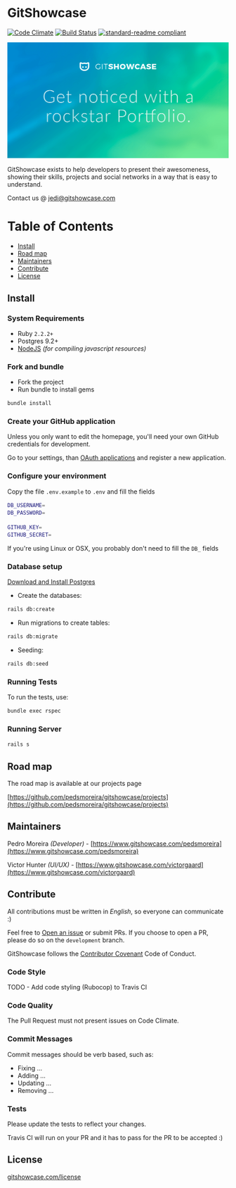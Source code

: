 # GitShowcase

[![Code Climate](https://codeclimate.com/github/pedsmoreira/gitshowcase/badges/gpa.svg)](https://codeclimate.com/github/pedsmoreira/gitshowcase)
[![Build Status](https://travis-ci.org/pedsmoreira/gitshowcase.svg?branch=master)](https://travis-ci.org/pedsmoreira/gitshowcase)
[![standard-readme compliant](https://img.shields.io/badge/readme%20style-standard-brightgreen.svg)](https://github.com/RichardLitt/standard-readme)

![Get noticed with a rockstar Portfolio](./public/preview.png)

GitShowcase exists to help developers to present their awesomeness, showing their skills, projects and social networks
in a way that is easy to understand.

Contact us @ [jedi@gitshowcase.com](mailto:jedi@gitshowcase.com)

# Table of Contents
- [Install](#install)
- [Road map](#road-map)
- [Maintainers](#maintainers)
- [Contribute](#contribute)
- [License](#license)

## Install

### System Requirements
- Ruby `2.2.2+`
- Postgres 9.2+
- [NodeJS](https://nodejs.org/) _(for compiling javascript resources)_

### Fork and bundle
- Fork the project
- Run bundle to install gems
```bash
bundle install
```

### Create your GitHub application

Unless you only want to edit the homepage, you'll need your own GitHub credentials for development.
 
Go to your settings, than [OAuth applications](https://github.com/settings/developers) and register a new application.

### Configure your environment

Copy the file `.env.example` to `.env` and fill the fields

```bash
DB_USERNAME=
DB_PASSWORD=

GITHUB_KEY=
GITHUB_SECRET=
```

If you're using Linux or OSX, you probably don't need to fill the `DB_` fields

### Database setup

[Download and Install Postgres](https://www.postgresql.org/download/)

- Create the databases:
```bash
rails db:create
```

- Run migrations to create tables:
```bash
rails db:migrate
```

- Seeding:
```bash
rails db:seed
```

### Running Tests

To run the tests, use:

```bash
bundle exec rspec
```

### Running Server

```bash
rails s
```

## Road map

The road map is available at our projects page

[https://github.com/pedsmoreira/gitshowcase/projects](https://github.com/pedsmoreira/gitshowcase/projects)

## Maintainers

Pedro Moreira _(Developer)_ - [https://www.gitshowcase.com/pedsmoreira](https://www.gitshowcase.com/pedsmoreira)

Victor Hunter _(UI/UX)_ - [https://www.gitshowcase.com/victorgaard](https://www.gitshowcase.com/victorgaard)

## Contribute

All contributions must be written in *English*, so everyone can communicate :)

Feel free to [Open an issue](https://github.com/pedsmoreira/gitshowcase/issues/new) or submit PRs. If you choose
to open a PR, please do so on the `development` branch.

GitShowcase follows the [Contributor Covenant](http://contributor-covenant.org/version/1/4) Code of Conduct.

### Code Style

TODO - Add code styling (Rubocop) to Travis CI

### Code Quality

The Pull Request must not present issues on Code Climate.  

### Commit Messages

Commit messages should be verb based, such as:

- Fixing ...
- Adding ...
- Updating ...
- Removing ...

### Tests

Please update the tests to reflect your changes.

Travis CI will run on your PR and it has to pass for the PR to be accepted :)

## License

[gitshowcase.com/license](http://gitshowcase.com/license)
